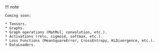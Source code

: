 !!! note

	Coming soon: 

	* Tensors.
	* Graphs.
	* Graph operations (MatMul, convolution, etc.).
	* Activations (relu, sigmoid, softmax, etc.).
	* Loss Functions (MeanSquareError, CrossEntropy, KLDivergence, etc.).
	* DataLoaders.

